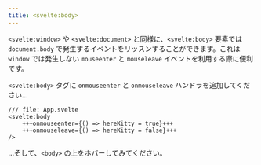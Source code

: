 ```yaml
---
title: <svelte:body>
---
```


`<svelte:window>` や `<svelte:document>` と同様に、`<svelte:body>` 要素では `document.body` で発生するイベントをリッスンすることができます。これは `window` では発生しない `mouseenter` と `mouseleave` イベントを利用する際に便利です。

`<svelte:body>` タグに `onmouseenter` と `onmouseleave` ハンドラを追加してください…

```svelte
/// file: App.svelte
<svelte:body
	+++onmouseenter={() => hereKitty = true}+++
	+++onmouseleave={() => hereKitty = false}+++
/>
```

…そして、`<body>` の上をホバーしてみてください。
